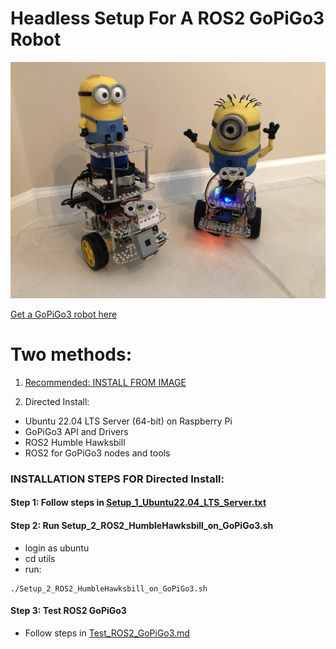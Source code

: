 # Headless Setup For A ROS2 GoPiGo3 Robot

![GoPiGo3 robot Carl with ROS2 GoPiGo3 robot Dave](https://github.com/slowrunner/ROS2-GoPiGo3/blob/main/Dave_and_Carl.jpg)

[Get a GoPiGo3 robot here](https://gopigo.io/gopigo-core/)  

# Two methods:  
1) [Recommended: INSTALL FROM IMAGE](https://github.com/slowrunner/ROS2-GoPiGo3/blob/v4/INSTALL_FROM_IMAGE.md) 

2) Directed Install:  
  - Ubuntu 22.04 LTS Server (64-bit) on Raspberry Pi  
  - GoPiGo3 API and Drivers  
  - ROS2 Humble Hawksbill  
  - ROS2 for GoPiGo3 nodes and tools  

### INSTALLATION STEPS FOR Directed Install:  

#### Step 1: Follow steps in [Setup_1_Ubuntu22.04_LTS_Server.txt](Setup_1_Ubuntu22.04_LTS_Server.txt)

#### Step 2: Run Setup_2_ROS2_HumbleHawksbill_on_GoPiGo3.sh
- login as ubuntu
- cd utils
- run:  
```
./Setup_2_ROS2_HumbleHawksbill_on_GoPiGo3.sh
```

#### Step 3: Test ROS2 GoPiGo3  
- Follow steps in [Test_ROS2_GoPiGo3.md](https://github.com/slowrunner/ROS2-GoPiGo3/blob/v4/Test_ROS2_GoPiGo3.md)

  
